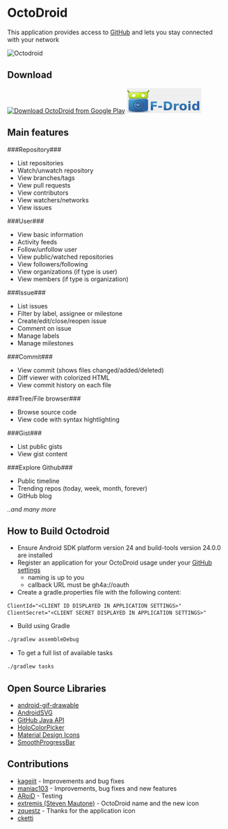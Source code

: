 OctoDroid
=========
This application provides access to [GitHub](https://github.com/) and lets you stay connected with your network

![Octodroid](https://raw.githubusercontent.com/slapperwan/gh4a/master/res/drawable-xxhdpi/octodroid.png)

Download
--------
[![Download OctoDroid from Google Play](http://www.android.com/images/brand/android_app_on_play_large.png)](https://play.google.com/store/apps/details?id=com.gh4a) [![Download OctoDroid from F-Droid.org](https://raw.githubusercontent.com/kageiit/images-host/master/badges/fdroid-badge.png)](http://f-droid.org/repository/browse/?fdfilter=octodroid&fdid=com.gh4a)

Main features
-------------

###Repository###
* List repositories
* Watch/unwatch repository
* View branches/tags
* View pull requests
* View contributors
* View watchers/networks
* View issues

###User###
* View basic information
* Activity feeds
* Follow/unfollow user
* View public/watched repositories
* View followers/following
* View organizations (if type is user)
* View members (if type is organization)

###Issue###
* List issues
* Filter by label, assignee or milestone
* Create/edit/close/reopen issue
* Comment on issue
* Manage labels
* Manage milestones

###Commit###
* View commit (shows files changed/added/deleted)
* Diff viewer with colorized HTML
* View commit history on each file

###Tree/File browser###
* Browse source code
* View code with syntax hightlighting

###Gist###
* List public gists
* View gist content

###Explore Github###
* Public timeline
* Trending repos (today, week, month, forever)
* GitHub blog

*..and many more*

How to Build Octodroid
----------------------
- Ensure Android SDK platform version 24 and build-tools version 24.0.0 are installed
- Register an application for your OctoDroid usage under your [GitHub settings](https://github.com/settings/developers)
  * naming is up to you
  * callback URL must be gh4a://oauth
- Create a gradle.properties file with the following content:
```
ClientId="<CLIENT ID DISPLAYED IN APPLICATION SETTINGS>"
ClientSecret="<CLIENT SECRET DISPLAYED IN APPLICATION SETTINGS>"
```

- Build using Gradle

```bash
./gradlew assembleDebug
```

- To get a full list of available tasks

```bash
./gradlew tasks
```

Open Source Libraries
---------------------
* [android-gif-drawable](https://github.com/koral--/android-gif-drawable)
* [AndroidSVG](https://github.com/BigBadaboom/androidsvg)
* [GitHub Java API](https://github.com/maniac103/egit-github/tree/master/org.eclipse.egit.github.core)
* [HoloColorPicker](https://github.com/LarsWerkman/HoloColorPicker)
* [Material Design Icons](https://github.com/google/material-design-icons)
* [SmoothProgressBar](https://github.com/castorflex/SmoothProgressBar)

Contributions
-------------
* [kageiit](https://github.com/kageiit) - Improvements and bug fixes
* [maniac103](https://github.com/maniac103) - Improvements, bug fixes and new features
* [ARoiD](https://github.com/ARoiD) - Testing
* [extremis (Steven Mautone)](https://github.com/extremis) - OctoDroid name and the new icon
* [zquestz](https://github.com/zquestz) - Thanks for the application icon
* [cketti](https://github.com/cketti)

